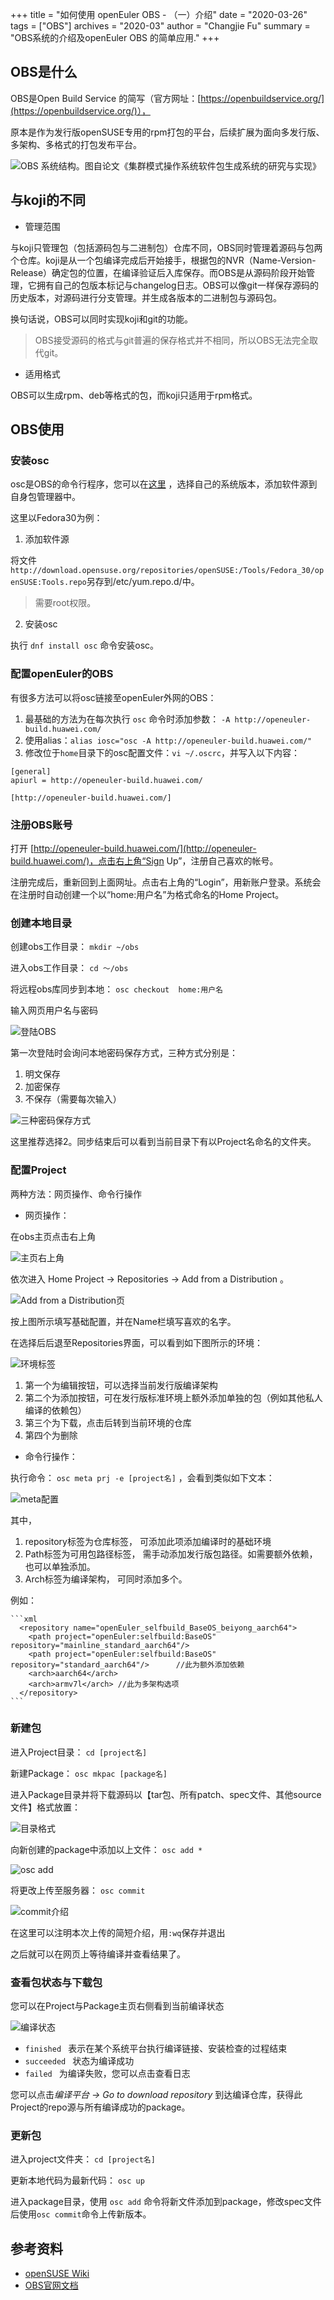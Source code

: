 +++
title = "如何使用 openEuler OBS - （一）介绍"
date = "2020-03-26"
tags = ["OBS"]
archives = "2020-03"
author = "Changjie Fu"
summary = "OBS系统的介绍及openEuler OBS 的简单应用."
+++


## OBS是什么

OBS是Open Build Service 的简写（官方网址：[https://openbuildservice.org/](https://openbuildservice.org/)）， 

原本是作为发行版openSUSE专用的rpm打包的平台，后续扩展为面向多发行版、多架构、多格式的打包发布平台。

![OBS 系统结构。图自论文《集群模式操作系统软件包生成系统的研究与实现》](../2020-03-26-how-to-OBS-系统结构.png "系统结构.png")

## 与koji的不同

- 管理范围

与koji只管理包（包括源码包与二进制包）仓库不同，OBS同时管理着源码与包两个仓库。koji是从一个包编译完成后开始接手，根据包的NVR（Name-Version-Release）确定包的位置，在编译验证后入库保存。而OBS是从源码阶段开始管理，它拥有自己的包版本标记与changelog日志。OBS可以像git一样保存源码的历史版本，对源码进行分支管理。并生成各版本的二进制包与源码包。
    
换句话说，OBS可以同时实现koji和git的功能。
> OBS接受源码的格式与git普遍的保存格式并不相同，所以OBS无法完全取代git。

- 适用格式

OBS可以生成rpm、deb等格式的包，而koji只适用于rpm格式。


## OBS使用

### 安装osc

osc是OBS的命令行程序，您可以在[这里](https://download.opensuse.org/repositories/openSUSE:/Tools/) ，选择自己的系统版本，添加软件源到自身包管理器中。

这里以Fedora30为例：

1. 添加软件源

将文件`http://download.opensuse.org/repositories/openSUSE:/Tools/Fedora_30/openSUSE:Tools.repo`另存到/etc/yum.repo.d/中。
> 需要root权限。

2. 安装osc

执行 `dnf install osc` 命令安装osc。

### 配置openEuler的OBS

有很多方法可以将osc链接至openEuler外网的OBS：

1. 最基础的方法为在每次执行 `osc` 命令时添加参数： `-A http://openeuler-build.huawei.com/`
2. 使用alias：`alias iosc="osc -A http://openeuler-build.huawei.com/"`
3. 修改位于`home`目录下的osc配置文件：`vi ~/.oscrc`，并写入以下内容：

```
[general]
apiurl = http://openeuler-build.huawei.com/

[http://openeuler-build.huawei.com/]

```

### 注册OBS账号

打开 [http://openeuler-build.huawei.com/](http://openeuler-build.huawei.com/)，点击右上角“Sign Up”，注册自己喜欢的帐号。

注册完成后，重新回到上面网址。点击右上角的“Login”，用新账户登录。系统会在注册时自动创建一个以“home:用户名”为格式命名的Home Project。

### 创建本地目录

创建obs工作目录：
`mkdir ~/obs`

进入obs工作目录：
`cd ～/obs`

将远程obs库同步到本地：
`osc checkout  home:用户名`

输入网页用户名与密码

![登陆OBS](../2020-03-26-how-to-OBS-登陆OBS.png "登陆OBS.png")

第一次登陆时会询问本地密码保存方式，三种方式分别是：

1. 明文保存
2. 加密保存
3. 不保存（需要每次输入） 

![三种密码保存方式](../2020-03-26-how-to-OBS-三种密码保存方式.png "三种密码保存方式.png")

这里推荐选择2。同步结束后可以看到当前目录下有以Project名命名的文件夹。

### 配置Project

两种方法：网页操作、命令行操作

- 网页操作： 
    
在obs主页点击右上角

![主页右上角](../2020-03-26-how-to-OBS-主页右上角.png "主页右上角.png")

依次进入 Home Project -> Repositories -> Add from a Distribution 。

![Add from a Distribution页](../2020-03-26-how-to-OBS-AFD页.png "AFD页.png")

按上图所示填写基础配置，并在Name栏填写喜欢的名字。

在选择后后退至Repositories界面，可以看到如下图所示的环境：

![环境标签](../2020-03-26-how-to-OBS-环境标签.png "环境标签.png")

  1. 第一个为编辑按钮，可以选择当前发行版编译架构
  2. 第二个为添加按钮，可在发行版标准环境上额外添加单独的包（例如其他私人编译的依赖包）
  3. 第三个为下载，点击后转到当前环境的仓库
  4. 第四个为删除


- 命令行操作：

执行命令： `osc meta prj -e [project名]` ，会看到类似如下文本：

![meta配置](../2020-03-26-how-to-OBS-meta配置.png "meta配置.png")

其中，
  1. repository标签为仓库标签， 可添加此项添加编译时的基础环境
  2. Path标签为可用包路径标签， 需手动添加发行版包路径。如需要额外依赖， 也可以单独添加。
  3. Arch标签为编译架构， 可同时添加多个。

例如：

    ```xml
      <repository name="openEuler_selfbuild_BaseOS_beiyong_aarch64">
    	<path project="openEuler:selfbuild:BaseOS" repository="mainline_standard_aarch64"/>
    	<path project="openEuler:selfbuild:BaseOS" repository="standard_aarch64"/>    	//此为额外添加依赖
    	<arch>aarch64</arch>
    	<arch>armv7l</arch>	//此为多架构选项
      </repository>
    ```

### 新建包

进入Project目录：
 `cd [project名]`

新建Package：
`osc mkpac [package名]`

进入Package目录并将下载源码以【tar包、所有patch、spec文件、其他source文件】格式放置：

![目录格式](../2020-03-26-how-to-OBS-目录格式.png "目录格式.png")

向新创建的package中添加以上文件：
`osc add * `

![osc add](../2020-03-26-how-to-OBS-图片1.png "图片1.png")

将更改上传至服务器：
`osc commit`

![commit介绍](../2020-03-26-how-to-OBS-commit介绍.png "commit介绍.png")

在这里可以注明本次上传的简短介绍，用`:wq`保存并退出

之后就可以在网页上等待编译并查看结果了。


### 查看包状态与下载包

您可以在Project与Package主页右侧看到当前编译状态

![编译状态](../2020-03-26-how-to-OBS-编译状态.png "编译状态.png")


- `finished `   表示在某个系统平台执行编译链接、安装检查的过程结束
- `succeeded `  状态为编译成功
- `failed `     为编译失败，您可以点击查看日志

您可以点击*编译平台 -> Go to download repository* 到达编译仓库，获得此Project的repo源与所有编译成功的package。

### 更新包

进入project文件夹： 
`cd [project名]`

更新本地代码为最新代码： 
`osc up `

进入package目录，使用 `osc add` 命令将新文件添加到package，修改spec文件后使用`osc commit`命令上传新版本。


## 参考资料
- [openSUSE Wiki](https://en.opensuse.org/openSUSE:Build_Service_Concept_SourceService)
- [OBS官网文档](https://openbuildservice.org/help/manuals/obs-user-guide/cha.obs.source_service.html)
